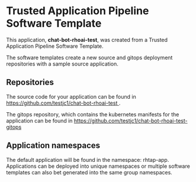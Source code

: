 # Trusted Application Pipeline Software Template

This application, **chat-bot-rhoai-test**, was created from a Trusted Application Pipeline Software Template.

The software templates create a new source and gitops deployment repositories with a sample source application. 

## Repositories

The source code for your application can be found in [https://github.com/testjc1/chat-bot-rhoai-test ](https://github.com/testjc1/chat-bot-rhoai-test ).
 
The gitops repository, which contains the kubernetes manifests for the application can be found in 
[https://github.com/testjc1/chat-bot-rhoai-test-gitops ](https://github.com/testjc1/chat-bot-rhoai-test-gitops ) 

## Application namespaces 

The default application will be found in the namespace: rhtap-app. Applications can be deployed into unique namespaces or multiple software templates can also bet generated into the same group namespaces.  